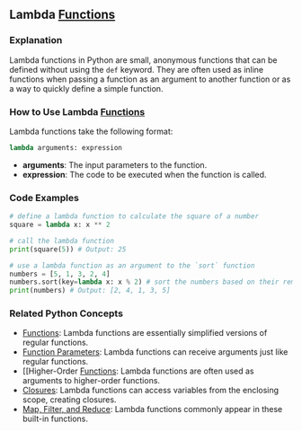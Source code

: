## Lambda [Functions](./../Functions/)

### Explanation
Lambda functions in Python are small, anonymous functions that can be defined without using the `def` keyword. They are often used as inline functions when passing a function as an argument to another function or as a way to quickly define a simple function.

### How to Use Lambda [Functions](./../Functions/)
Lambda functions take the following format:

```python
lambda arguments: expression
```

* **arguments**: The input parameters to the function.
* **expression**: The code to be executed when the function is called.

### Code Examples
```python
# define a lambda function to calculate the square of a number
square = lambda x: x ** 2

# call the lambda function
print(square(5)) # Output: 25
```

```python
# use a lambda function as an argument to the `sort` function
numbers = [5, 1, 3, 2, 4]
numbers.sort(key=lambda x: x % 2) # sort the numbers based on their remainder when divided by 2
print(numbers) # Output: [2, 4, 1, 3, 5]
```

### Related Python Concepts
- [Functions](./../Functions/): Lambda functions are essentially simplified versions of regular functions.
- [Function Parameters](./../Function-Parameters/): Lambda functions can receive arguments just like regular functions.
- [[Higher-Order [Functions](./../Functions/): Lambda functions are often used as arguments to higher-order functions.
- [Closures](./../Closures/): Lambda functions can access variables from the enclosing scope, creating closures.
- [Map, Filter, and Reduce](./../Map,-Filter,-and-Reduce/): Lambda functions commonly appear in these built-in functions.